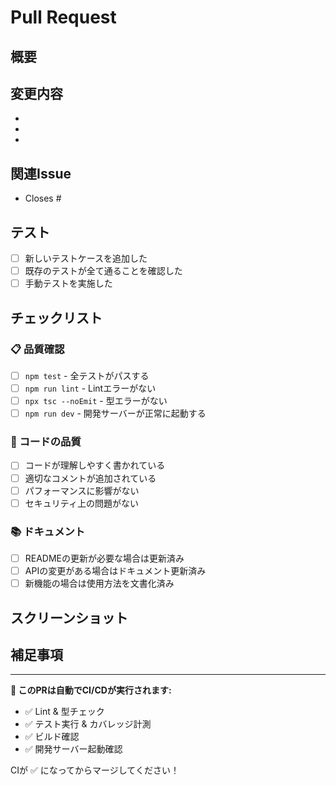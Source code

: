 # Pull Request

## 概要
<!-- このPRで何を変更したかを簡潔に記述してください -->

## 変更内容
<!-- 変更の詳細を箇条書きで記述してください -->
- 
- 
- 

## 関連Issue
<!-- 関連するissueがあれば記述してください -->
- Closes #

## テスト
<!-- テストに関する情報を記述してください -->
- [ ] 新しいテストケースを追加した
- [ ] 既存のテストが全て通ることを確認した
- [ ] 手動テストを実施した

## チェックリスト
### 📋 品質確認
- [ ] `npm test` - 全テストがパスする
- [ ] `npm run lint` - Lintエラーがない
- [ ] `npx tsc --noEmit` - 型エラーがない
- [ ] `npm run dev` - 開発サーバーが正常に起動する

### 🧪 コードの品質
- [ ] コードが理解しやすく書かれている
- [ ] 適切なコメントが追加されている
- [ ] パフォーマンスに影響がない
- [ ] セキュリティ上の問題がない

### 📚 ドキュメント
- [ ] READMEの更新が必要な場合は更新済み
- [ ] APIの変更がある場合はドキュメント更新済み
- [ ] 新機能の場合は使用方法を文書化済み

## スクリーンショット
<!-- UIの変更がある場合はスクリーンショットを添付してください -->

## 補足事項
<!-- その他、レビュアーに伝えたいことがあれば記述してください -->

---

**🤖 このPRは自動でCI/CDが実行されます:**
- ✅ Lint & 型チェック
- ✅ テスト実行 & カバレッジ計測
- ✅ ビルド確認
- ✅ 開発サーバー起動確認

CIが ✅ になってからマージしてください！
